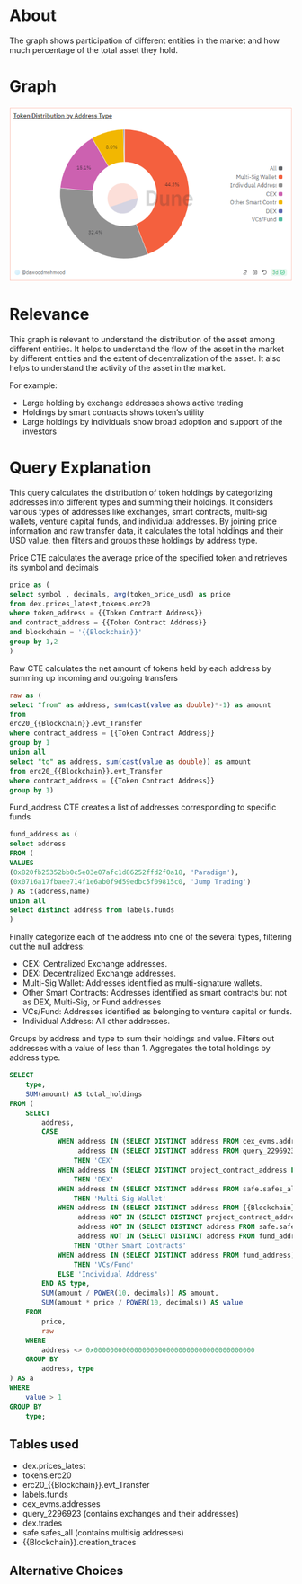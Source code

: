# About

The graph shows participation of different entities in the market and how much percentage of the total asset they hold.

# Graph

![distributionByAddressType](../../graphs/distribution-by-address-type.png)

# Relevance

This graph is relevant to understand the distribution of the asset among different entities. It helps to understand the flow of the asset in the market by different entities and the extent of decentralization of the asset. It also helps to understand the activity of the asset in the market.

For example:

- Large holding by exchange addresses shows active trading
- Holdings by smart contracts shows token’s utility
- Large holdings by individuals show broad adoption and support of the investors

# Query Explanation

This query calculates the distribution of token holdings by categorizing addresses into different types and summing their holdings. It considers various types of addresses like exchanges, smart contracts, multi-sig wallets, venture capital funds, and individual addresses. By joining price information and raw transfer data, it calculates the total holdings and their USD value, then filters and groups these holdings by address type.

Price CTE calculates the average price of the specified token and retrieves its symbol and decimals

```sql
price as (
select symbol , decimals, avg(token_price_usd) as price
from dex.prices_latest,tokens.erc20
where token_address = {{Token Contract Address}}
and contract_address = {{Token Contract Address}}
and blockchain = '{{Blockchain}}'
group by 1,2
)
```

Raw CTE calculates the net amount of tokens held by each address by summing up incoming and outgoing transfers

```sql
raw as (
select "from" as address, sum(cast(value as double)*-1) as amount
from
erc20_{{Blockchain}}.evt_Transfer
where contract_address = {{Token Contract Address}}
group by 1
union all
select "to" as address, sum(cast(value as double)) as amount
from erc20_{{Blockchain}}.evt_Transfer
where contract_address = {{Token Contract Address}}
group by 1)
```

Fund_address CTE creates a list of addresses corresponding to specific funds

```sql
fund_address as (
select address
FROM (
VALUES
(0x820fb25352bb0c5e03e07afc1d86252ffd2f0a18, 'Paradigm'),
(0x0716a17fbaee714f1e6ab0f9d59edbc5f09815c0, 'Jump Trading')
) AS t(address,name)
union all
select distinct address from labels.funds
)
```

Finally categorize each of the address into one of the several types, filtering out the null address:

- CEX: Centralized Exchange addresses.
- DEX: Decentralized Exchange addresses.
- Multi-Sig Wallet: Addresses identified as multi-signature wallets.
- Other Smart Contracts: Addresses identified as smart contracts but not as DEX, Multi-Sig, or Fund addresses
- VCs/Fund: Addresses identified as belonging to venture capital or funds.
- Individual Address: All other addresses.

Groups by address and type to sum their holdings and value.
Filters out addresses with a value of less than 1.
Aggregates the total holdings by address type.

```sql
SELECT
    type,
    SUM(amount) AS total_holdings
FROM (
    SELECT
        address,
        CASE
            WHEN address IN (SELECT DISTINCT address FROM cex_evms.addresses) OR
                 address IN (SELECT DISTINCT address FROM query_2296923)
                THEN 'CEX'
            WHEN address IN (SELECT DISTINCT project_contract_address FROM dex.trades)
                THEN 'DEX'
            WHEN address IN (SELECT DISTINCT address FROM safe.safes_all)
                THEN 'Multi-Sig Wallet'
            WHEN address IN (SELECT DISTINCT address FROM {{Blockchain}}.creation_traces) AND
                 address NOT IN (SELECT DISTINCT project_contract_address FROM dex.trades) AND
                 address NOT IN (SELECT DISTINCT address FROM safe.safes_all) AND
                 address NOT IN (SELECT DISTINCT address FROM fund_address)
                THEN 'Other Smart Contracts'
            WHEN address IN (SELECT DISTINCT address FROM fund_address)
                THEN 'VCs/Fund'
            ELSE 'Individual Address'
        END AS type,
        SUM(amount / POWER(10, decimals)) AS amount,
        SUM(amount * price / POWER(10, decimals)) AS value
    FROM 
        price,
        raw
    WHERE 
        address <> 0x0000000000000000000000000000000000000000
    GROUP BY 
        address, type
) AS a
WHERE 
    value > 1
GROUP BY 
    type;

```

## Tables used

- dex.prices_latest
- tokens.erc20
- erc20\_{{Blockchain}}.evt_Transfer
- labels.funds
- cex_evms.addresses
- query_2296923 (contains exchanges and their addresses)
- dex.trades
- safe.safes_all (contains multisig addresses)
- {{Blockchain}}.creation_traces

## Alternative Choices
